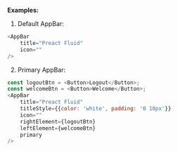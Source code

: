 <b>Examples:</b>

1. Default AppBar:

```js
<AppBar
    title="Preact Fluid"
    icon=""
/>
```

2. Primary AppBar:

```js
const logoutBtn = <Button>Logout</Button>;
const welcomeBtn = <Button>Welcome</Button>;
<AppBar
    title="Preact Fluid"
    titleStyle={{color: 'white', padding: '0 10px'}}
    icon=""
    rightElement={logoutBtn}
    leftElement={welcomeBtn}
    primary
/>
```